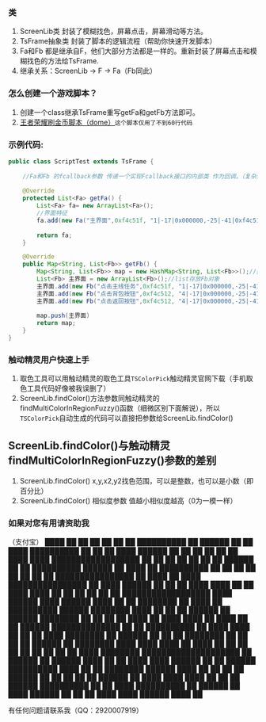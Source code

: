 
### 类
1. ScreenLib类 封装了模糊找色，屏幕点击，屏幕滑动等方法。
1. TsFrame抽象类 封装了脚本的逻辑流程（帮助你快速开发脚本）
1. Fa和Fb 都是继承自F，他们大部分方法都是一样的。重新封装了屏幕点击和模糊找色的方法给TsFrame.
1. 继承关系：ScreenLib → F → Fa（Fb同此）

### 怎么创建一个游戏脚本？
1. 创建一个class继承TsFrame重写getFa和getFb方法即可。
1. [王者荣耀刷金币脚本（dome）](https://github.com/qq292/autoA/blob/master/app/src/main/java/com/example/scriptx1/ScriptWzRy.java)`这个脚本仅用了不到60行代码`
### 示例代码:
```java
public class ScriptTest extends TsFrame {
   
    //Fa和Fb 的fcallback参数 传递一个实现Fcallback接口的内部类 作为回调。（复杂逻辑的脚本应该使用它）
    
    @Override
    protected List<Fa> getFa() {
        List<Fa> fa= new ArrayList<Fa>();
        //界面特征 
        fa.add(new Fa("主界面",0xf4c51f, "1|-17|0x000000,-25|-41|0xf4c51f,28|-45|0xf4c51f,21|12|0xf4c51f,18|-8|0x000000,-1|-24|0x000000", 90, 40, 97, 691, 487));
      
        return fa;
    }

    @Override
    public Map<String, List<Fb>> getFb() {
        Map<String, List<Fb>> map = new HashMap<String, List<Fb>>();//类似于lua中的字典类型
        List<Fb> 主界面 = new ArrayList<Fb>();//list存放Fb对象
        主界面.add(new Fb("点击主线任务",0xf4c51f, "1|-17|0x000000,-25|-41|0xf4c51f,28|-45|0xf4c51f,21|12|0xf4c51f,18|-8|0x000000,-1|-24|0x000000", 90, 40, 97, 691, 487))
        主界面.add(new Fb("点击背包按钮",0xf4c512, "4|-17|0x000000,-25|-41|0xf4c51f,28|-45|0xf4c51f,21|12|0xf4c51f,18|-8|0x000000,-1|-24|0x000000", 90, 40, 97, 691, 487))
        主界面.add(new Fb("点击返回按钮",0xf4c512, "4|-17|0x000000,-25|-41|0xf4c51f,28|-45|0xf4c51f,21|12|0xf4c51f,18|-8|0x000000,-1|-24|0x000000", 90, 40, 97, 691, 487))
        
        map.push(主界面)
        return map;
    }
}
```

### 触动精灵用户快速上手
1. 取色工具可以用触动精灵的取色工具`TSColorPick`触动精灵官网下载（手机取色工具代码好像被我误删了）
1. ScreenLib.findColor()方法参数同触动精灵的findMultiColorInRegionFuzzy()函数（细微区别下面解说），所以`TSColorPick`自动生成的代码可以直接把参数给ScreenLib.findColor()
   
## ScreenLib.findColor()与触动精灵findMultiColorInRegionFuzzy()参数的差别
1. ScreenLib.findColor() x,y,x2,y2找色范围，可以是整数，也可以是小数（即百分比）
1. ScreenLib.findColor() 相似度参数 值越小相似度越高（0为一模一样）

### 如果对您有用请资助我
（支付宝）
              ████    ██  ██  ██  ██  ██  ██
  ██████████  ██    ██████      ██  ██  ████  ██████████
  ██      ██  ██  ████    ██████  ██      ██  ██      ██
  ██      ██  ████  ████  ██████████████████  ██      ██
  ██      ██  ██            ██    ██  ██████  ██      ██
  ██████████  ██████  ██      ████        ██  ██████████
              ██  ██  ██  ██  ██  ██  ██  ██
████████████████  ██  ████  ██  ████      ████████████████
          ██    ████                ██████    ██  ██    ██
    ████    ████    ██    ██  ████  ████  ██    ██  ██  ██
██        ██  ██████████████████    ████  ██████    ████
    ██████  ████      ██    ██  ████████  ██    ████    ██
██████████    ██████        ████████    ████  ██  ██  ██
  ██████    ██        ██████        ████████    ██
    ██  ██    ██    ████    ██  ████  ████      ██    ████
  ██  ██  ██████    ██████████████  ██  ██  ██████████
  ██          ████                ████  ██    ██  ██
████  ████████  ██      ██████  ██  ██    ██  ████████  ██
██  ██            ██  ██████    ██  ████████  ████
    ████    ████    ██      ████  ██  ██    ██    ██    ██
██  ██    ██        ██    ████                    ████████
████████████████████    ██    ██████  ██  ██████  ████
              ██  ██  ████  ████  ██████  ██  ██    ██████
  ██████████  ████  ██    ██  ████████    ██████  ████
  ██      ██  ██  ██              ██████
  ██      ██  ██    ██  ██  ██████  ██  ████  ████  ████
  ██      ██  ██  ██████    ██████████    ██  ██    ████
  ██████████  ██    ██████  ██    ████    ██████    ██  ██
              ██    ████      ████  ██████  ████  ██


有任何问题请联系我（QQ：2920007919）








